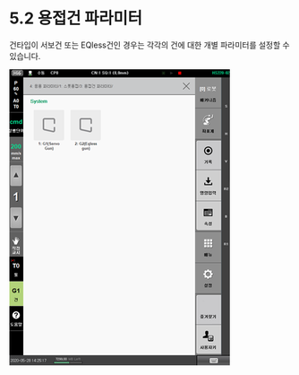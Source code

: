 # 5.2 용접건 파라미터

건타입이 서보건 또는 EQless건인 경우는 각각의 건에 대한 개별 파라미터를 설정할 수 있습니다.

![](<../../.gitbook/assets/image (56).png>)
